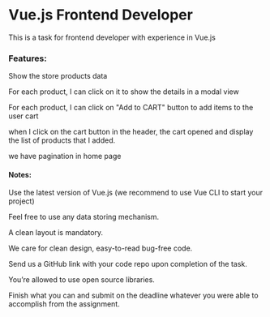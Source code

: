 # Vue.js Frontend Developer

This is a task for frontend developer with experience in Vue.js


### Features:

Show the store products data

For each product, I can click on it to show the details in a modal view

For each product, I can click on "Add to CART" button to add items to the user cart

when I click on the cart button in the header, the cart opened and display the list of products that I added.

we have pagination in home page



#### Notes:

Use the latest version of Vue.js (we recommend to use Vue CLI to start your project)

Feel free to use any data storing mechanism.

A clean layout is mandatory.

We care for clean design, easy-to-read bug-free code.

Send us a GitHub link with your code repo upon completion of the task.

You’re allowed to use open source libraries.


Finish what you can and submit on the deadline whatever you were able to accomplish from the assignment.

